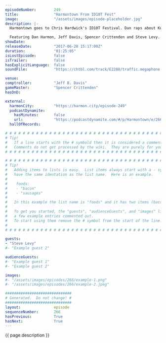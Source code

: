 ```yaml
---
episodeNumber:        249
title:                "Harmontown From ID10T Fest"
image:                "/assets/images/episode-placeholder.jpg"
description: |-
  Harmontown goes to Chris Hardwick's ID10T Festival. Dan raps about Kubrick, takes questions from the audience, does some push ups and even dance battles with a cosplayer! Our role playing game continues, with Steve getting a feel for Diarrhea Junior.

  Featuring Dan Harmon, Jeff Davis, Spencer Crittenden and Steve Levy.
showDate:             
releaseDate:          "2017-06-28 15:17:00Z"
duration:             "01:25:05"
isLostEpisode:        false
isTrailer:            false
hasExplicitLanguage:  false
soundFile:            "https://chtbl.com/track/E2288/traffic.megaphone.fm/STA1116061381.mp3?updated=1596762834"

venue:                
comptroller:          "Jeff B. Davis"
gameMaster:           "Spencer Crittenden"
hasDnD:               

external:
  harmonCity:         "https://harmon.city/episode-249"
  podcastDynamite:
    hasMinutes:       false
    url:              "https://podcastdynamite.com/#/p/Harmontown/e/266/249"
  hallOfRecords:      

# # # # # # # # # # # # # # # # # # # # # # # # # # # # # # # # # # # # # # # # # # # # #
# Tip!
#   If a line starts with the # symbold then it is considered a comment.
#   Comments do not get processed by the wiki.  They are purely for your information.
# # # # # # # # # # # # # # # # # # # # # # # # # # # # # # # # # # # # # # # # # # # # #

# # # # # # # # # # # # # # # # # # # # # # # # # # # # # # # # # # # # # # # # # # # # #
# Tip!
#   Adding items to lists is easy.  List items always start with a - symbol and have
#   have the same identation as the list name.  Here is an example.
#
#    foods:
#    - "bacon"
#    - "sausages"
#
#   In this example the list name is "foods" and it has two items (bacon, and sausages).
#
#   To get you started, the "guests", "audienceGuests", and "images" lists below have
#   a few example entries commented out.
#   To start using them remove the # symbol from the start of the line.
#
# # # # # # # # # # # # # # # # # # # # # # # # # # # # # # # # # # # # # # # # # # # # #

guests:
- "Steve Levy"
#- "Example guest 2"

audienceGuests:
#- "Example guest 1"
#- "Example guest 2"

images:
#- "/assets/images/episodes/266/example-1.png"
#- "/assets/images/episodes/266/example-2.jpeg"

##############################
# Generated.  Do not change! #
##############################
layout:               episode
sequenceNumber:       266
hasPrevious:          True
hasNext:              True
---
```


<!-- The episode description will be rendered here -->
{{ page.description }}

<!-- Add your content BELOW here -->
<!-- vvvvvvvvvvvvvvvvvvvvvvvvvvv -->




<!-- ^^^^^^^^^^^^^^^^^^^^^^^^^^^ -->
<!-- Add your content ABOVE here -->

<!-- The episode gallery will be rendered here -->